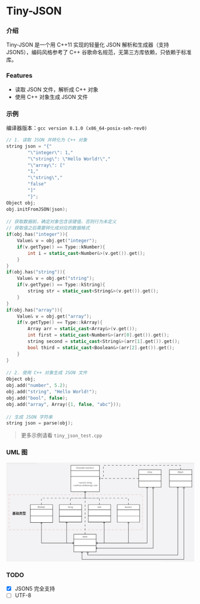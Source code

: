 # Tiny-JSON

### 介绍
Tiny-JSON 是一个用 C++11 实现的轻量化 JSON 解析和生成器（支持 JSON5），编码风格参考了 C++ 谷歌命名规范，无第三方库依赖，只依赖于标准库。

### Features
- 读取 JSON 文件，解析成 C++ 对象
- 使用 C++ 对象生成 JSON 文件

### 示例
编译器版本：`gcc version 8.1.0 (x86_64-posix-seh-rev0)`

```cpp
// 1. 读取 JSON 并转化为 C++ 对象
string json = "{"
        "\"integer\": 1,"
        "\"string\": \"Hello World!\","
        "\"array\": ["
        "1,"
        "\"string\","
        "false"
        "]"
        "}";
Object obj;
obj.initFromJSON(json);

// 获取数据前，确定对象包含该键值，否则行为未定义
// 获取值之后需要转化成对应的数据格式
if(obj.has("integer")){
    Value& v = obj.get("integer");
    if(v.getType() == Type::kNumber){
        int i = static_cast<Number&>(v.get()).get();
    }
}
if(obj.has("string")){
    Value& v = obj.get("string");
    if(v.getType() == Type::kString){
        string str = static_cast<String&>(v.get()).get();
    }
}
if(obj.has("array")){
    Value& v = obj.get("array");
    if(v.getType() == Type::kArray){
        Array arr = static_cast<Array&>(v.get());
        int first = static_cast<Number&>(arr[0].get()).get();
        string second = static_cast<String&>(arr[1].get()).get();
        bool third = static_cast<Boolean&>(arr[2].get()).get();
    }
}

// 2. 使用 C++ 对象生成 JSON 文件
Object obj;
obj.add("number", 5.2);
obj.add("string", "Hello World!");
obj.add("bool", false);
obj.add("array", Array({1, false, "abc"}));

// 生成 JSON 字符串
string json = parse(obj);
```

>更多示例请看 `tiny_json_test.cpp`

### UML 图
![uml](uml.jpg)

### TODO
- [x] JSON5 完全支持
- [ ] UTF-8
